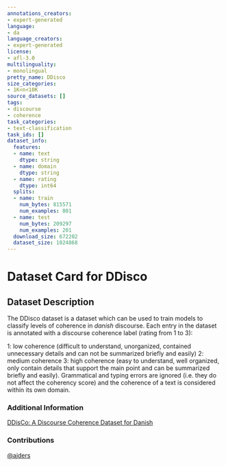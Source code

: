 ```yaml
---
annotations_creators:
- expert-generated
language:
- da
language_creators:
- expert-generated
license:
- afl-3.0
multilinguality:
- monolingual
pretty_name: DDisco
size_categories:
- 1K<n<10K
source_datasets: []
tags:
- discourse
- coherence
task_categories:
- text-classification
task_ids: []
dataset_info:
  features:
  - name: text
    dtype: string
  - name: domain
    dtype: string
  - name: rating
    dtype: int64
  splits:
  - name: train
    num_bytes: 815571
    num_examples: 801
  - name: test
    num_bytes: 209297
    num_examples: 201
  download_size: 672202
  dataset_size: 1024868
---
```


# Dataset Card for DDisco

## Dataset Description

The DDisco dataset is a dataset which can be used to train models to classify levels of coherence in _danish_ discourse. Each entry in the dataset is annotated with a discourse coherence label (rating from 1 to 3):

1: low coherence (difficult to understand, unorganized, contained unnecessary details and can not be summarized briefly and easily)
2: medium coherence
3: high coherence (easy to understand, well organized, only contain details that support the main point and can be summarized briefly and easily).
Grammatical and typing errors are ignored (i.e. they do not affect the coherency score) and the coherence of a text is considered within its own domain.

### Additional Information

[DDisCo: A Discourse Coherence Dataset for Danish](https://aclanthology.org/2022.lrec-1.260.pdf)

### Contributions

[@ajders](https://github.com/ajders)